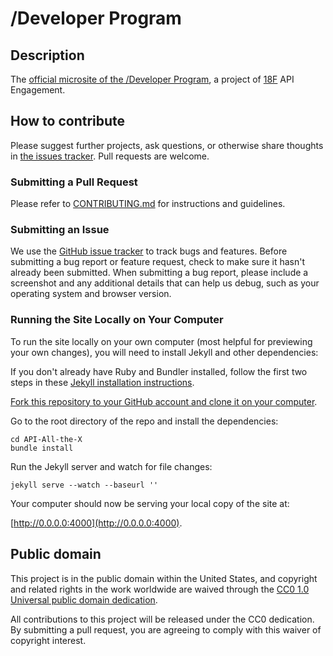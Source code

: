 /Developer Program
=============

Description 
--------

The [official microsite of the /Developer Program](http://18f.github.io/API-All-the-X/), a project of [18F](http://18f.gsa.gov) API Engagement.


How to contribute
--------

Please suggest further projects, ask questions, or otherwise share thoughts in [the issues tracker](https://github.com/18F/API-All-the-X/issues?state=open). Pull requests are welcome.

### Submitting a Pull Request

Please refer to [CONTRIBUTING.md](https://github.com/18F/API-All-the-X/blob/gh-pages/CONTRIBUTING.md) for instructions and guidelines.

### Submitting an Issue

We use the [GitHub issue tracker](https://github.com/18F/API-All-the-X/issues) to track bugs and features. Before
submitting a bug report or feature request, check to make sure it hasn't
already been submitted. When submitting a bug report, please include a screenshot and any additional details that can help us debug, such as your operating system and browser version.

### Running the Site Locally on Your Computer

To run the site locally on your own computer (most helpful for previewing your own changes), you will need to install Jekyll and other dependencies:

If you don't already have Ruby and Bundler installed, follow the first two steps in these [Jekyll installation instructions](https://help.github.com/articles/using-jekyll-with-pages#installing-jekyll).

[Fork this repository to your GitHub account and clone it on your computer](http://help.github.com/fork-a-repo/).

Go to the root directory of the repo and install the dependencies:

    cd API-All-the-X
    bundle install

Run the Jekyll server and watch for file changes:

    jekyll serve --watch --baseurl ''

Your computer should now be serving your local copy of the site at:

[http://0.0.0.0:4000](http://0.0.0.0:4000).

## Public domain

This project is in the public domain within the United States, and
copyright and related rights in the work worldwide are waived through
the [CC0 1.0 Universal public domain dedication](https://creativecommons.org/publicdomain/zero/1.0/).

All contributions to this project will be released under the CC0
dedication. By submitting a pull request, you are agreeing to comply
with this waiver of copyright interest.


